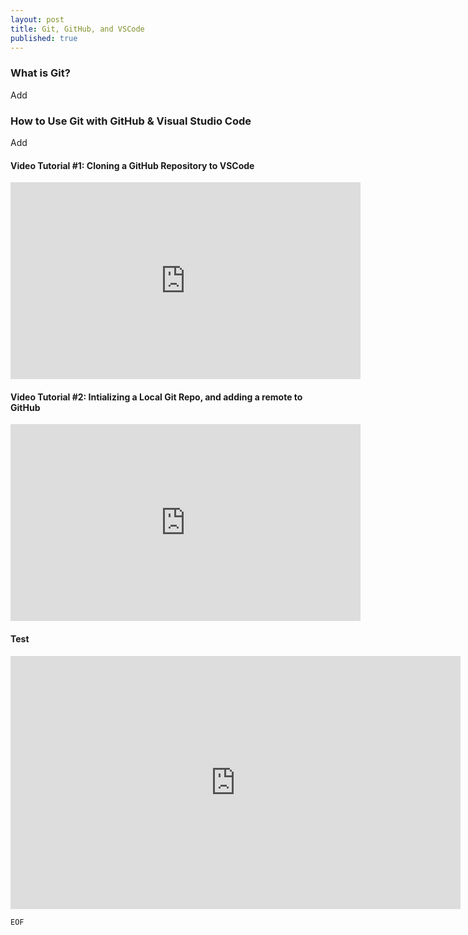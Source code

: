 ```yaml
---
layout: post
title: Git, GitHub, and VSCode
published: true
---
```


### What is Git?
Add

### How to Use Git with GitHub & Visual Studio Code
Add

#### Video Tutorial #1: Cloning a GitHub Repository to VSCode
<iframe width="560" height="315"
src="https://www.youtube.com/embed/9cMWR-EGFuY" 
frameborder="0" 
allow="accelerometer; autoplay; encrypted-media; gyroscope; picture-in-picture" 
allowfullscreen></iframe>

#### Video Tutorial #2: Intializing a Local Git Repo, and adding a remote to GitHub
<iframe width="560" height="315"
src="https://www.youtube.com/embed/I7WfxhF2wEg"
frameborder="0" 
allow="accelerometer; autoplay; encrypted-media; gyroscope; picture-in-picture" 
allowfullscreen></iframe>

#### Test
<iframe width="720" height="405" src="https://www.youtube.com/embed/MUQfKFzIOeU" frameborder="0" allow="accelerometer; autoplay; encrypted-media; gyroscope; picture-in-picture" allowfullscreen=""></iframe>

`EOF`